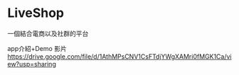 # LiveShop

一個結合電商以及社群的平台

app介紹+Demo 影片
https://drive.google.com/file/d/1AthMPsCNV1CsFTdjYWgXAMri0fMGK1Ca/view?usp=sharing


